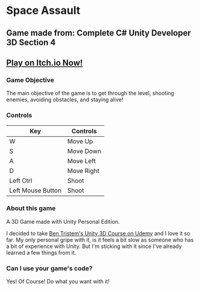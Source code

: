 # Space Assault

## Game made from: Complete C# Unity Developer 3D Section 4

## <a href = "https://anthonymendez.itch.io/space-assault">Play on Itch.io Now!</a>

### Game Objective

The main objective of the game is to get through the level, shooting enemies, avoiding obstacles, and staying alive!

### Controls

| Key | Controls|
|-|--------------|
|W| Move Up |
|S| Move Down |
|A| Move Left |
|D| Move Right |
| Left Ctrl | Shoot |
| Left Mouse Button | Shoot |

### About this game

A 3D Game made with Unity Personal Edition.

I decided to take <a href = "https://www.udemy.com/unitycourse2">Ben Tristem's Unity 3D Course on Udemy</a> and I love it so far. My only personal gripe with it, is it feels a bit slow as someone who has a bit of experience with Unity. But I'm sticking with it since I've already learned a few things from it.

### Can I use your game's code?

Yes! Of Course! Do what you want with it!
